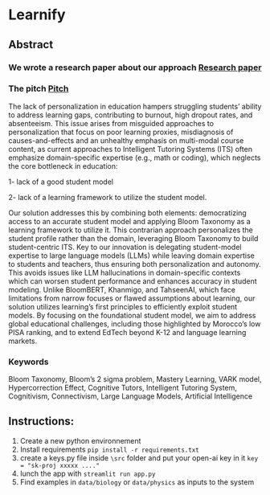 # Learnify

## Abstract 

### We wrote a research paper about our approach [Research paper](data/LearnifyPaper-1.pdf)

### The pitch [Pitch](data/pitch.pdf)
The lack of personalization in education hampers struggling students’ ability to address learning gaps, contributing to burnout, high dropout
rates, and absenteeism. This issue arises from misguided approaches to personalization that focus on poor learning proxies, misdiagnosis of
causes-and-effects and an unhealthy emphasis on multi-modal course content, as current approaches to Intelligent Tutoring Systems (ITS)
often emphasize domain-specific expertise (e.g., math or coding), which neglects the core bottleneck in education:

 1- lack of a good student
model 

 2- lack of a learning framework to utilize the student model.

Our solution addresses this by combining both elements: democratizing access to an accurate student model and applying Bloom Taxonomy as a
learning framework to utilize it. This contrarian approach personalizes the student profile rather than the domain, leveraging Bloom Taxonomy
to build student-centric ITS. Key to our innovation is delegating student-model expertise to large language models (LLMs) while leaving
domain expertise to students and teachers, thus ensuring both personalization and autonomy. This avoids issues like LLM hallucinations in
domain-specific contexts which can worsen student performance and enhances accuracy in student modeling. Unlike BloomBERT, Khanmigo,
and TahseenAI, which face limitations from narrow focuses or flawed assumptions about learning, our solution utilizes learning’s first principles
to efficiently exploit student models. By focusing on the foundational student model, we aim to address global educational challenges, including
those highlighted by Morocco’s low PISA ranking, and to extend EdTech beyond K-12 and language learning markets.

### Keywords
Bloom Taxonomy, Bloom’s 2 sigma problem, Mastery Learning, VARK model, Hypercorrection Effect, Cognitive Tutors, Intelligent Tutoring
System, Cognitivism, Connectivism, Large Language Models, Artificial Intelligence


## Instructions: 

1. Create a new python environnement
2. Install requirements `pip install -r requirements.txt`
3. create a keys.py file inside `\src` folder and put your open-ai key in it `key = "sk-proj xxxxx ...."`
4. lunch the app with `streamlit run app.py`
5. Find examples in `data/biology` or `data/physics` as inputs to the system